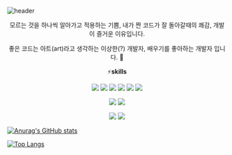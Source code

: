 ![header](https://capsule-render.vercel.app/api?type=slice&color=f7ea00&height=300&section=header&text=Funetes%20GitHub&fontSize=90&&animation=fadeIn)

<p align="center">
  <span>모르는 것을 하나씩 알아가고 적용하는 기쁨, 내가 짠 코드가 잘 돌아갈때의 쾌감, 개발이 즐거운 이유입니다.</span>
</p>

<p align="center">
  <span>좋은 코드는 아트(art)라고 생각하는 이상한(?) 개발자,</span>
  <span>배우기를 좋아하는 개발자 입니다. 🙂</span>
</p>
 
<p align="center">
  ⚡️<b>skills</b>
</p>

<p align="center">
  <img src="https://img.shields.io/badge/Javascript-F7DF1E?style=flat-square&logo=Javascript&logoColor=white"/></a>
  <img src="https://img.shields.io/badge/Typescript-3178C6?style=flat-square&logo=Typescript&logoColor=white"/></a>
  <img src="https://img.shields.io/badge/React-61DAFB?style=flat-square&logo=React&logoColor=white"/></a>
  <img src="https://img.shields.io/badge/Next.js-000000?style=flat-square&logo=Next.js&logoColor=white"/></a>
  <img src="https://img.shields.io/badge/styled-component-DB7093?style=flat-square&logo=styled-component&logoColor=white"/></a>
  <img src="https://img.shields.io/badge/HTML5-E34F26?style=flat-square&logo=HTML5&logoColor=white"/></a>
</p>

<p align="center">
  <img src="https://img.shields.io/badge/Express-000000?style=flat-square&logo=Express&logoColor=white"/></a>
  <img src="https://img.shields.io/badge/GraphQL-E10098?style=flat-square&logo=GraphQL&logoColor=white"/></a>
</p>

<p align="center">
   <img src="https://img.shields.io/badge/Git-F05032?style=flat-square&logo=Git&logoColor=white"/></a>
  <img src="https://img.shields.io/badge/Github-181717?style=flat-square&logo=Github&logoColor=white"/></a>
</p>

[![Anurag's GitHub stats](https://github-readme-stats.vercel.app/api?username=funetes&show_icons=true&count_private=true)](https://github.com/anuraghazra/github-readme-stats)

[![Top Langs](https://github-readme-stats.vercel.app/api/top-langs/?username=funetes&layout=compact)](https://github.com/anuraghazra/github-readme-stats)

<!--
**funetes/funetes** is a ✨ _special_ ✨ repository because its `README.md` (this file) appears on your GitHub profile.

Here are some ideas to get you started:

- 🔭 I’m currently working on ...
- 🌱 I’m currently learning ...
- 👯 I’m looking to collaborate on ...
- 🤔 I’m looking for help with ...
- 💬 Ask me about ...
- 📫 How to reach me: ...
- 😄 Pronouns: ...
- ⚡ Fun fact: ...
-->
